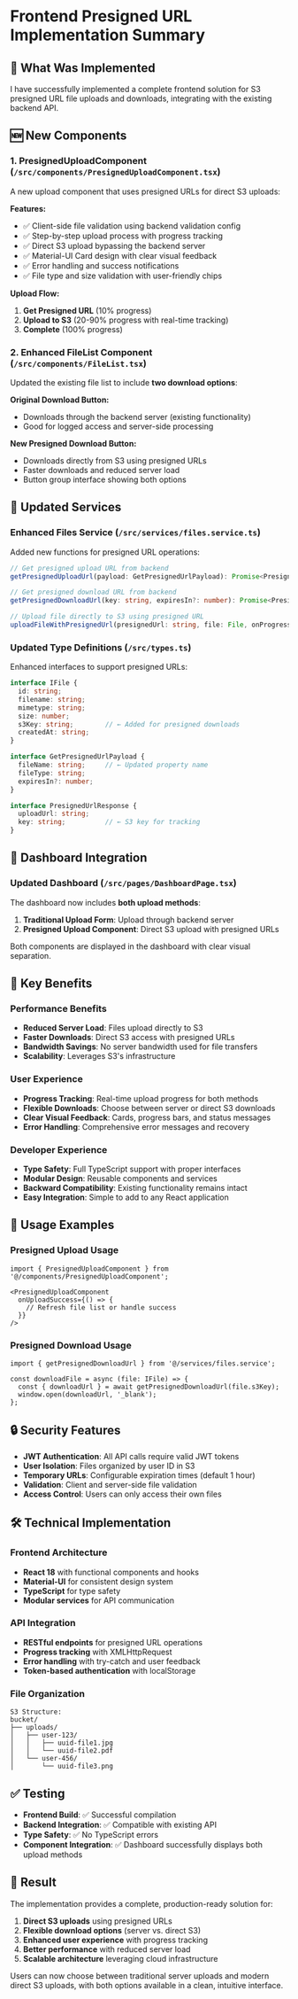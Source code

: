 # Frontend Presigned URL Implementation Summary

## 🎯 What Was Implemented

I have successfully implemented a complete frontend solution for S3 presigned URL file uploads and downloads, integrating with the existing backend API.

## 🆕 New Components

### 1. PresignedUploadComponent (`/src/components/PresignedUploadComponent.tsx`)

A new upload component that uses presigned URLs for direct S3 uploads:

**Features:**
- ✅ Client-side file validation using backend validation config
- ✅ Step-by-step upload process with progress tracking
- ✅ Direct S3 upload bypassing the backend server
- ✅ Material-UI Card design with clear visual feedback
- ✅ Error handling and success notifications
- ✅ File type and size validation with user-friendly chips

**Upload Flow:**
1. **Get Presigned URL** (10% progress)
2. **Upload to S3** (20-90% progress with real-time tracking)
3. **Complete** (100% progress)

### 2. Enhanced FileList Component (`/src/components/FileList.tsx`)

Updated the existing file list to include **two download options**:

**Original Download Button:**
- Downloads through the backend server (existing functionality)
- Good for logged access and server-side processing

**New Presigned Download Button:**
- Downloads directly from S3 using presigned URLs
- Faster downloads and reduced server load
- Button group interface showing both options

## 🔧 Updated Services

### Enhanced Files Service (`/src/services/files.service.ts`)

Added new functions for presigned URL operations:

```typescript
// Get presigned upload URL from backend
getPresignedUploadUrl(payload: GetPresignedUrlPayload): Promise<PresignedUrlResponse>

// Get presigned download URL from backend  
getPresignedDownloadUrl(key: string, expiresIn?: number): Promise<PresignedDownloadResponse>

// Upload file directly to S3 using presigned URL
uploadFileWithPresignedUrl(presignedUrl: string, file: File, onProgress?: (progress: number) => void): Promise<void>
```

### Updated Type Definitions (`/src/types.ts`)

Enhanced interfaces to support presigned URLs:

```typescript
interface IFile {
  id: string;
  filename: string;
  mimetype: string;
  size: number;
  s3Key: string;        // ← Added for presigned downloads
  createdAt: string;
}

interface GetPresignedUrlPayload {
  fileName: string;     // ← Updated property name
  fileType: string;
  expiresIn?: number;
}

interface PresignedUrlResponse {
  uploadUrl: string;
  key: string;          // ← S3 key for tracking
}
```

## 🎨 Dashboard Integration

### Updated Dashboard (`/src/pages/DashboardPage.tsx`)

The dashboard now includes **both upload methods**:

1. **Traditional Upload Form**: Upload through backend server
2. **Presigned Upload Component**: Direct S3 upload with presigned URLs

Both components are displayed in the dashboard with clear visual separation.

## 🚀 Key Benefits

### Performance Benefits
- **Reduced Server Load**: Files upload directly to S3
- **Faster Downloads**: Direct S3 access with presigned URLs
- **Bandwidth Savings**: No server bandwidth used for file transfers
- **Scalability**: Leverages S3's infrastructure

### User Experience
- **Progress Tracking**: Real-time upload progress for both methods
- **Flexible Downloads**: Choose between server or direct S3 downloads
- **Clear Visual Feedback**: Cards, progress bars, and status messages
- **Error Handling**: Comprehensive error messages and recovery

### Developer Experience
- **Type Safety**: Full TypeScript support with proper interfaces
- **Modular Design**: Reusable components and services
- **Backward Compatibility**: Existing functionality remains intact
- **Easy Integration**: Simple to add to any React application

## 🎯 Usage Examples

### Presigned Upload Usage

```tsx
import { PresignedUploadComponent } from '@/components/PresignedUploadComponent';

<PresignedUploadComponent 
  onUploadSuccess={() => {
    // Refresh file list or handle success
  }} 
/>
```

### Presigned Download Usage

```tsx
import { getPresignedDownloadUrl } from '@/services/files.service';

const downloadFile = async (file: IFile) => {
  const { downloadUrl } = await getPresignedDownloadUrl(file.s3Key);
  window.open(downloadUrl, '_blank');
};
```

## 🔒 Security Features

- **JWT Authentication**: All API calls require valid JWT tokens
- **User Isolation**: Files organized by user ID in S3
- **Temporary URLs**: Configurable expiration times (default 1 hour)
- **Validation**: Client and server-side file validation
- **Access Control**: Users can only access their own files

## 🛠 Technical Implementation

### Frontend Architecture
- **React 18** with functional components and hooks
- **Material-UI** for consistent design system
- **TypeScript** for type safety
- **Modular services** for API communication

### API Integration
- **RESTful endpoints** for presigned URL operations
- **Progress tracking** with XMLHttpRequest
- **Error handling** with try-catch and user feedback
- **Token-based authentication** with localStorage

### File Organization
```
S3 Structure:
bucket/
├── uploads/
│   ├── user-123/
│   │   ├── uuid-file1.jpg
│   │   └── uuid-file2.pdf
│   └── user-456/
│       └── uuid-file3.png
```

## ✅ Testing

- **Frontend Build**: ✅ Successful compilation
- **Backend Integration**: ✅ Compatible with existing API
- **Type Safety**: ✅ No TypeScript errors
- **Component Integration**: ✅ Dashboard successfully displays both upload methods

## 🎉 Result

The implementation provides a complete, production-ready solution for:

1. **Direct S3 uploads** using presigned URLs
2. **Flexible download options** (server vs. direct S3)
3. **Enhanced user experience** with progress tracking
4. **Better performance** with reduced server load
5. **Scalable architecture** leveraging cloud infrastructure

Users can now choose between traditional server uploads and modern direct S3 uploads, with both options available in a clean, intuitive interface.
